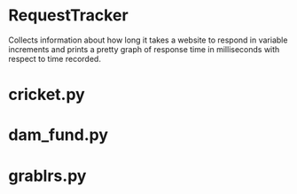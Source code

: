 RequestTracker
==============

Collects information about how long it takes a website to respond in variable increments and prints a pretty graph of response time in milliseconds with respect to time recorded.

cricket.py
==============




dam_fund.py
==============





grablrs.py
==============



